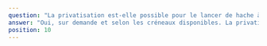 ```yaml
---
question: "La privatisation est-elle possible pour le lancer de hache à Douai ?"
answer: "Oui, sur demande et selon les créneaux disponibles. La privatisation à Douai garantit une expérience 100% dédiée à votre groupe, avec possibilité de mini-tournoi et d’espace réservé au bar pour le debrief."
position: 10
---
```

